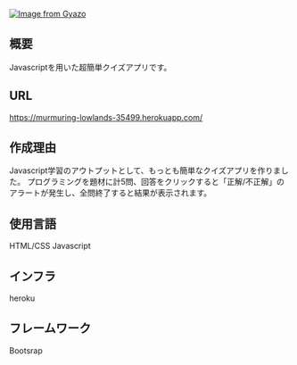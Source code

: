 [![Image from Gyazo](https://i.gyazo.com/bfeba149dd7ccddd162a8b966bf64978.gif)](https://gyazo.com/bfeba149dd7ccddd162a8b966bf64978)

## 概要
Javascriptを用いた超簡単クイズアプリです。</br>

## URL
https://murmuring-lowlands-35499.herokuapp.com/

## 作成理由
Javascript学習のアウトプットとして、もっとも簡単なクイズアプリを作りました。
プログラミングを題材に計5問、回答をクリックすると「正解/不正解」のアラートが発生し、全問終了すると結果が表示されます。

## 使用言語
HTML/CSS
Javascript

## インフラ
heroku

## フレームワーク
Bootsrap
